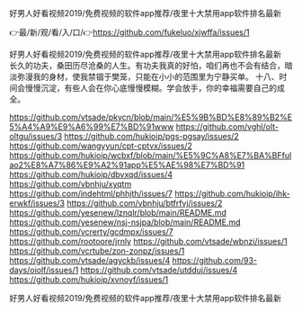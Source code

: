 好男人好看视频2019/免费视频的软件app推荐/夜里十大禁用app软件排名最新

👉最/新/观/看/入/口/👉https://github.com/fukeluo/xjwffa/issues/1

好男人好看视频2019/免费视频的软件app推荐/夜里十大禁用app软件排名最新　　长久的功夫，桑田历尽沧桑的人生。有功夫我真的好怕，咱们再也不会有结合，暗淡弥漫我的身材，使我禁锢于樊笼，只能在小小的范围里为宁静买单。
	十八、时间会慢慢沉淀，有些人会在你心底慢慢模糊。学会放手，你的幸福需要自己的成全。


https://github.com/vtsade/pkycn/blob/main/%E5%9B%BD%E8%89%B2%E5%A4%A9%E9%A6%99%E7%BD%91www
https://github.com/vghl/olt-oltgu/issues/3
https://github.com/hukioip/pgs-pgsay/issues/2
https://github.com/wangyyun/cpt-cptvx/issues/2
https://github.com/hukioip/wcbxf/blob/main/%E5%9C%A8%E7%BA%BFfulao2%E8%A7%86%E9%A2%91app%E5%AE%98%E7%BD%91
https://github.com/hukioip/dbvxqd/issues/4
https://github.com/vbnhju/xyqtm
https://github.com/indehtml/phhjth/issues/7
https://github.com/hukioip/ihk-erwkf/issues/3
https://github.com/vbnhju/btfrfvj/issues/2
https://github.com/yesenew/lznqlr/blob/main/README.md
https://github.com/yesenew/nsj-nsjpa/blob/main/README.md
https://github.com/vcrerty/gcdmpx/issues/7
https://github.com/rootoore/jrnly
https://github.com/vtsade/wbnzi/issues/1
https://github.com/vcrtube/zon-zonpz/issues/1
https://github.com/vtsade/agyckb/issues/4
https://github.com/93-days/oiolf/issues/1
https://github.com/vtsade/utdduj/issues/4
https://github.com/hukioip/xvnoyf/issues/1

好男人好看视频2019/免费视频的软件app推荐/夜里十大禁用app软件排名最新
